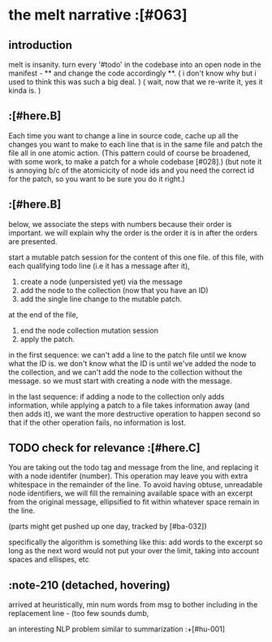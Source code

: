 # the melt narrative :[#063]

## introduction

melt is insanity. turn every '#todo' in the codebase into an open node
in the manifest - ** and change the code accordingly **. ( i don't know
why but i used to think this was such a big deal. ) ( wait, now that we
re-write it, yes it kinda is. )




## :[#here.B]

Each time you want to change a line in source code, cache up all
the changes you want to make to each line that is in the same file
and patch the file all in one atomic action. (This pattern could of
course be broadened, with some work, to make a patch for a whole
codebase [#028].) (but note it is annoying b/c of the atomicicity
of node ids and you need the correct id for the patch, so you want
to be sure you do it right.)




## :[#here.B]

below, we associate the steps with numbers because their order is
important. we will explain why the order is the order it is in after
the orders are presented.

start a mutable patch session for the content of this one file.
of this file, with each qualifying todo line (i.e it has a message
after it),

  1) create a node (unpersisted yet) via the message
  2) add the node to the collection (now that you have an ID)
  3) add the single line change to the mutable patch.

at the end of the file,

  1) end the node collection mutation session
  2) apply the patch.

in the first sequence: we can't add a line to the patch file until we
know what the ID is. we don't know what the ID is until we've added the
node to the collection, and we can't add the node to the collection
without the message. so we must start with creating a node with the
message.

in the last sequence: if adding a node to the collection only adds
information, while applying a patch to a file takes information away
(and then adds it), we want the more destructive operation to happen
second so that if the other operation fails, no information is lost.




## TODO check for relevance :[#here.C]

You are taking out the todo tag and message from the line, and replacing
it with a node identifer (number). This operation may leave you with
extra whitespace in the remainder of the line. To avoid having obtuse,
unreadable node identifiers, we will fill the remaining available
space with an excerpt from the original message, ellipsified to fit
within whatever space remain in the line.

(parts might get pushed up one day, tracked by [#ba-032])


specifically the algorithm is something like this: add words to the
excerpt so long as the next word would not put your over the limit,
taking into account spaces and ellispes, etc




## :note-210 (detached, hovering)

arrived at heuristically, min num words from msg to
bother including in the replacement line - (too few sounds dumb,

an interesting NLP problem similar to summarization :+[#hu-001]
